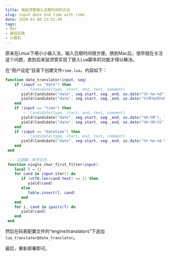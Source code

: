 ```yaml
---
title: 用鼠须管输入日期时间的方法
slug: input date and time with rime
date: 2020-01-08 13:52:49
tags:
- Mac
- 最佳实践
- 计算机
---
```


原来在Linux下用小小输入法，输入日期时间很方便。换到Mac后，很早就在关注这个问题，直到后来鼠须管实现了嵌入Lua脚本的功能才得以解决。

<!--more-->

在“用户设定”目录下创建文件`rime.lua`，内容如下：

```lua
function date_translator(input, seg)
    if (input == "date") then
       --- Candidate(type, start, end, text, comment)
       yield(Candidate("date", seg.start, seg._end, os.date("%Y-%m-%d"), "日期"))
       yield(Candidate("date", seg.start, seg._end, os.date("%Y年%m月%d日"), "日期"))
    end
    if (input == "time") then
       --- Candidate(type, start, end, text, comment)
       yield(Candidate("date", seg.start, seg._end, os.date("%H:%M"), "时间"))
       yield(Candidate("date", seg.start, seg._end, os.date("%H:%M:%S"), "时间"))
    end
    if (input == "datetime") then
       --- Candidate(type, start, end, text, comment)
       yield(Candidate("date", seg.start, seg._end, os.date("%Y-%m-%d %H:%M:%S"), "日期时间"))
    end
 end
 
 --- 过滤器：单字在先
 function single_char_first_filter(input)
    local l = {}
    for cand in input:iter() do
       if (utf8.len(cand.text) == 1) then
          yield(cand)
       else
          table.insert(l, cand)
       end
    end
    for i, cand in ipairs(l) do
       yield(cand)
    end
 end
```

然后在码表配置文件的“engine/translators”下追加`lua_translator@date_translator`。

最后，重新部署即可。
